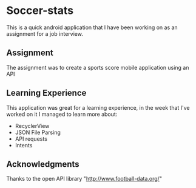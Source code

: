 # Soccer-stats
This is a quick android application that I have been working on as an assignment for a job interview.
## Assignment
The assignment was to create a sports score mobile application using an API
## Learning Experience
This application was great for a learning experience, in the week that I've worked on it I managed to learn more about:
* RecyclerView
* JSON File Parsing
* API requests
* Intents
## Acknowledgments
Thanks to the open API library "http://www.football-data.org/"
